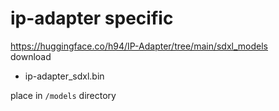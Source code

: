 
# ip-adapter specific
https://huggingface.co/h94/IP-Adapter/tree/main/sdxl_models \
download 
- ip-adapter_sdxl.bin

place in `/models` directory